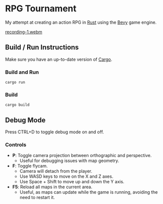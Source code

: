 # RPG Tournament
My attempt at creating an action RPG in [Rust](https://www.rust-lang.org/) using the [Bevy](https://bevyengine.org/) game engine.

[recording-1.webm](https://github.com/user-attachments/assets/c8cf1597-cafd-430f-929e-07cd0c77e645)

## Build / Run Instructions
Make sure you have an up-to-date version of [Cargo](https://doc.rust-lang.org/cargo/getting-started/installation.html).

### Build and Run
```
cargo run
```

### Build
```
cargo build
```

## Debug Mode
Press CTRL+D to toggle debug mode on and off.

### Controls
- **P**: Toggle camera projection between orthographic and perspective.
    - Useful for debugging issues with map geometry.
- **F**: Toggle flycam.
    - Camera will detach from the player.
    - Use WASD keys to move on the X and Z axes.
    - Use Space + Shift to move up and down the Y axis.
- **F5**: Reload all maps in the current area.
    - Useful, as maps can update while the game is running, avoiding the need to restart it.
